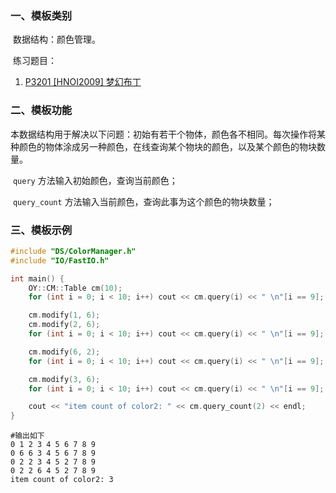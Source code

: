 ### 一、模板类别

​	数据结构：颜色管理。

​	练习题目：

1. [P3201 [HNOI2009] 梦幻布丁](https://www.luogu.com.cn/problem/P3201)


### 二、模板功能

​	   本数据结构用于解决以下问题：初始有若干个物体，颜色各不相同。每次操作将某种颜色的物体涂成另一种颜色，在线查询某个物块的颜色，以及某个颜色的物块数量。

​	    `query` 方法输入初始颜色，查询当前颜色；

​	    `query_count` 方法输入当前颜色，查询此事为这个颜色的物块数量；

### 三、模板示例

```c++
#include "DS/ColorManager.h"
#include "IO/FastIO.h"

int main() {
    OY::CM::Table cm(10);
    for (int i = 0; i < 10; i++) cout << cm.query(i) << " \n"[i == 9];

    cm.modify(1, 6);
    cm.modify(2, 6);
    for (int i = 0; i < 10; i++) cout << cm.query(i) << " \n"[i == 9];

    cm.modify(6, 2);
    for (int i = 0; i < 10; i++) cout << cm.query(i) << " \n"[i == 9];

    cm.modify(3, 6);
    for (int i = 0; i < 10; i++) cout << cm.query(i) << " \n"[i == 9];

    cout << "item count of color2: " << cm.query_count(2) << endl;
}
```

```
#输出如下
0 1 2 3 4 5 6 7 8 9
0 6 6 3 4 5 6 7 8 9
0 2 2 3 4 5 2 7 8 9
0 2 2 6 4 5 2 7 8 9
item count of color2: 3

```

